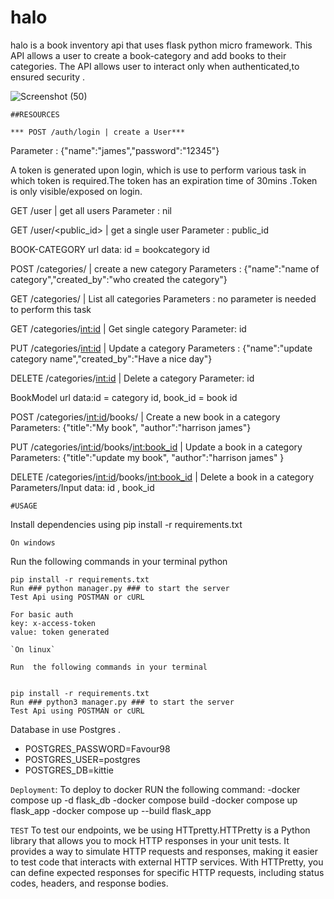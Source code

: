 # halo
halo is a book inventory api that uses flask python micro framework.
This API allows a user to create a book-category and add books to their categories.
The API allows user to interact only when authenticated,to ensured security .



![Screenshot (50)](https://github.com/Craigryy/halo/assets/116971272/a9580fb5-1356-416f-9106-c1429beddf86)

`##RESOURCES`


`*** POST /auth/login | create a User***`


Parameter : {"name":"james","password":"12345"}

A token is generated upon login, which is use to perform various task in which token is required.The token has an expiration time of 30mins .Token is only visible/exposed on login.


GET /user | get all users
Parameter : nil

GET /user/<public_id> | get a single user 
Parameter : public_id 

BOOK-CATEGORY url data: id = bookcategory id

POST /categories/ | create a new category
Parameters : {"name":"name of category","created_by":"who created the category"}

GET /categories/ | List all categories
Parameters : no parameter is needed to perform this task

GET /categories/<int:id> | Get single category
Parameter: id

PUT /categories/<int:id> | Update a category
Parameters : {"name":"update category name","created_by":"Have a nice day"}

DELETE /categories/<int:id> | Delete a category
Parameter: id

BookModel url data:id = category id, book_id = book id

POST /categories/<int:id>/books/ | Create a new book in a category
Parameters: {"title":"My book", "author":"harrison james"}

PUT /categories/<int:id>/books/<int:book_id> | Update a book  in a category 
Parameters: {"title":"update my book", "author":"harrison james" }

DELETE /categories/<int:id>/books/<int:book_id> | Delete a book in a category 
Parameters/Input data: id , book_id 


`#USAGE`

Install dependencies using pip install -r requirements.txt

`On windows`

Run  the following commands in your terminal
python
```
pip install -r requirements.txt
Run ### python manager.py ### to start the server 
Test Api using POSTMAN or cURL

For basic auth 
key: x-access-token
value: token generated

`On linux`

Run  the following commands in your terminal


pip install -r requirements.txt
Run ### python3 manager.py ### to start the server 
Test Api using POSTMAN or cURL
```

Database in use Postgres .
 - POSTGRES_PASSWORD=Favour98
 - POSTGRES_USER=postgres
 - POSTGRES_DB=kittie

`Deployment`:
To deploy to docker 
RUN the following command:
-docker compose up -d flask_db
-docker compose build
-docker compose up flask_app
-docker compose up --build flask_app

`TEST`
To test our endpoints, we be using HTTpretty.HTTPretty is a Python library that allows you to mock HTTP responses in your unit tests. It provides a way to simulate HTTP requests and responses, making it easier to test code that interacts with external HTTP services. With HTTPretty, you can define expected responses for specific HTTP requests, including status codes, headers, and response bodies.

